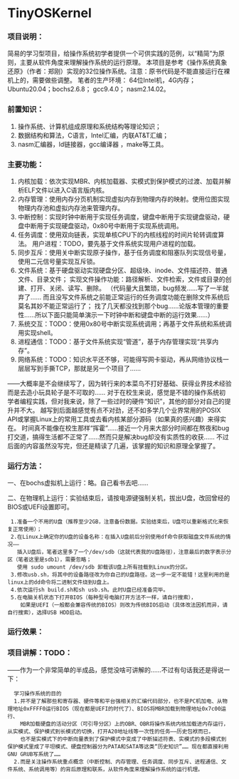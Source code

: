 # TinyOSKernel

### 项目说明：

简易的学习型项目，给操作系统初学者提供一个可供实践的范例，以“精简”为原则，主要从软件角度来理解操作系统的运行原理。
本项目是参考《操作系统真象还原》（作者：郑刚）实现的32位操作系统。注意：原书代码是不能直接运行在裸机上的，需要做些调整。
笔者的生产环境：
          64位Intel机，4G内存；
          Ubuntu20.04；bochs2.6.8；
          gcc9.4.0； nasm2.14.02。

### 前置知识：
1. 操作系统、计算机组成原理和系统结构等理论知识；
2. 数据结构和算法，C语言，Intel汇编，内联AT&T汇编；
3. nasm汇编器，ld链接器，gcc编译器 ，make等工具。


### 主要功能：
1. 内核加载：依次实现MBR、内核加载器、实模式到保护模式的过渡、加载并解析ELF文件以进入C语言版内核。
2. 内存管理：使用内存分页机制实现虚拟内存到物理内存的映射。使用位图实现物理内存池和虚拟内存池来管理内存。
3. 中断控制：实现时钟中断用于实现任务调度，键盘中断用于实现键盘驱动，硬盘中断用于实现硬盘驱动，0x80号中断用于实现系统调用。
4. 任务调度：使用双向链表，实现单核CPU下的内核线程的时间片轮转调度算法。
            用户进程：TODO，要先基于文件系统实现用户进程的加载。
5. 同步互斥：使用关中断实现原子操作，基于任务调度和阻塞队列实现信号量，使用二元信号量实现互斥锁。
5. 文件系统：基于硬盘驱动实现硬盘分区、超级块、inode、文件描述符、普通文件、目录文件；
            实现文件操作功能：路径解析、文件检索，文件或目录的创建、打开、关闭、读写、删除。
           （代码量大且繁琐，bug频发……写了一半就弃了……
             而且没写文件系统之前能正常运行的任务调度功能在删除文件系统后莫名其妙不能正常运行了；
             找了几天都没找到那个bug……论版本管理的重要性……所以下面只能简单演示一下时钟中断和键盘中断的运行效果……）              
6. 系统交互：TODO：使用0x80号中断实现系统调用；再基于文件系统和系统调用实现shell。
7. 进程通信：TODO：基于文件系统实现“管道”，基于内存管理实现“共享内存”。
8. 网络系统：TODO：知识水平还不够，可能得写网卡驱动，再从网络协议栈一层层写到手撕TCP，那就是另一个项目了……

——大概率是不会继续写了，因为转行来的本菜鸟不打好基础、获得业界技术经验而是去造小玩具轮子是不可取的……
  对于在校生来说，感觉是不错的操作系统初学者编程实践，但对我来说，除了一些过时的硬件“知识”，其他的部分对自己的提升并不大。
  越写到后面越感觉有点不对劲，还不如多学几个业界常用的POSIX API或掌握Linux上的常用工具或去看内核某部分源码（如果真的感兴趣）来得实在。
  时间真不能像在校生那样“挥霍”……接近一个月来大部分时间都在熬夜和bug打交道，搞得生活都不正常了……然而只是解决bug却没有实质性的收获……
  不过后面的内容虽然没写完，但还是精读了几遍，该掌握的知识和原理全掌握了。
  
  


### 运行方法：

一、在bochs虚拟机上运行：略。自己看书去吧……

二、在物理机上运行：实验结束后，请按电源键强制关机，拔出U盘，改回曾经的BIOS或UEFI设置即可。

     1.准备一个不用的U盘（推荐至少2GB，注意备份数据。实验结束后，U盘可以重新格式化来恢复正常使用）；
     2.在Linux上确定你的U盘的设备名称：在插入U盘前后分别使用df命令获取磁盘文件系统的情况——
       插入U盘后，笔者这里多了一个/dev/sdb（这就代表我的U盘路径），注意最后的数字表示分区（笔者这里是sdb1），需要忽略；
       使用 sudo umount /dev/sdb 卸载该U盘上所有挂载到Linux的分区。
     3.修改usb.sh，将其中的设备路径改为你自己的U盘路径。这一步一定不能错！这里利用的是linux上的dd命令将二进制文件烧到U盘上。
     4.依次运行sh build.sh和sh usb.sh。此时U盘已经准备完毕。
     5.在电脑关机状态下打开BIOS（每种型号电脑打开方法不一样，请自行搜索），
        如果是UEFI（一般都会兼容传统的BIOS）则改为传统BIOS启动（具体改法因机而异，请自行搜索），选择USB HDD启动。

### 运行效果：






### 项目讲解：TODO：

——作为一个非常简单的半成品，感觉没啥可讲解的……不过有句话我还是得说一下：
```
  学习操作系统的目的
  1.并不是了解那些和寄存器、硬件等和平台强相关的汇编代码部分，也不是PC机加电、从物理地址0xFFFF0运行BIOS（现在都是UEFI的时代了）、BIOS将MBR加载到物理地址0x7c00运行、
    MBR加载硬盘的活动分区（可引导分区）上的OBR、OBR将操作系统内核加载进内存运行，从实模式、保护模式到长模式的切换，打开A20地址线等一次性的任务——历史包袱而已，
    也不是实模式下的中断向量表到了保护模式中变成了中断描述符表、实模式的多段模式到保护模式里成了平坦模式、硬盘控制器分为PATA和SATA等这类“历史知识”…… 现在都直接利用GNU GRUB写系统了……
  2.而是关注操作系统重点概念（中断控制、内存管理、任务调度、同步互斥、进程通信、文件系统、系统调用等）的背后原理和联系，从软件角度来理解操作系统的运行机理。
```

